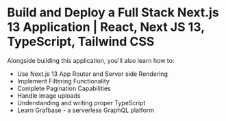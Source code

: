 # Build and Deploy a Full Stack Next.js 13 Application | React, Next JS 13, TypeScript, Tailwind CSS

Alongside building this application, you'll also learn how to:
- Use Next.js 13 App Router and Server side Rendering
- Implement Filtering Functionality
- Complete Pagination Capabilities
- Handle image uploads
- Understanding and writing proper TypeScript
- Learn Grafbase - a serverless GraphQL platform

 
 

